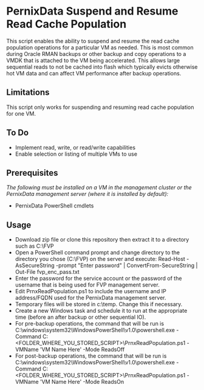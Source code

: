 # PernixData Suspend and Resume Read Cache Population

This script enables the ability to suspend and resume the read cache population operations for a particular VM as needed. This is most common during Oracle RMAN backups or other backup and copy operations to a VMDK that is attached to the VM being accelerated. This allows large sequential reads to not be cached into flash which typically evicts otherwise hot VM data and can affect VM performance after backup operations.

## Limitations

This script only works for suspending and resuming read cache population for one VM.

## To Do

* Implement read, write, or read/write capabilities
* Enable selection or listing of multiple VMs to use

## Prerequisites 

*The following must be installed on a VM in the management cluster or the PernixData management server (where it is installed by default):*

* PernixData PowerShell cmdlets

## Usage

* Download zip file or clone this repository then extract it to a directory such as C:\FVP
* Open a PowerShell command prompt and change directory to the directory you chose (C:\FVP) on the server and execute: Read-Host -AsSecureString -prompt "Enter password" | ConvertFrom-SecureString | Out-File fvp_enc_pass.txt 
* Enter the password for the service account or the password of the username that is being used for FVP management server.
* Edit PrnxReadPopulation.ps1 to include the username and IP address/FQDN used for the PernixData management server.
* Temporary files will be stored in c:\temp. Change this if necessary.
* Create a new Windows task and schedule it to run at the appropriate time (before an after backup or other sequential IO).
* For pre-backup operations, the command that will be run is C:\windows\system32\WindowsPowerShell\v1.0\powershell.exe -Command C:\<FOLDER_WHERE_YOU_STORED_SCRIPT>\PrnxReadPopulation.ps1 -VMName 'VM Name Here' -Mode ReadsOff
* For post-backup operations, the command that will be run is C:\windows\system32\WindowsPowerShell\v1.0\powershell.exe -Command C:\<FOLDER_WHERE_YOU_STORED_SCRIPT>\PrnxReadPopulation.ps1 -VMName 'VM Name Here' -Mode ReadsOn